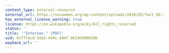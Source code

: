 ```yaml
---
content_type: external-resource
external_url: https://socwomen.org/wp-content/uploads/2018/03/fact_03-2007-intersex.pdf
has_external_license_warning: true
license: https://en.wikipedia.org/wiki/All_rights_reserved
status: ''
title: '"Intersex." (PDF)'
uid: 01ff7acd-3da5-434c-a94f-bb19d308639b
wayback_url: ''
---
```

